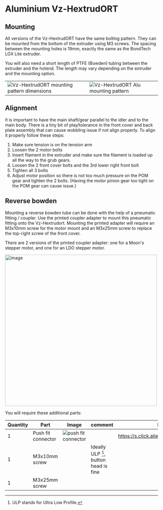 # Aluminium Vz-HextrudORT

## Mounting

All versions of the Vz-HextrudORT have the same bolting pattern. They can be mounted from the bottom of the extruder using M3 screws. The spacing between the mounting holes is 19mm, exactly the same as the BondTech LGX Lite extruder.

You will also need a short length of PTFE (Bowden) tubing between the extruder and the hotend. The length may vary depending on the extruder and the mounting option.

|                                              |                                       |
| -------------------------------------------- | ------------------------------------- |
| ![Vz-HextrudORT mounting pattern dimensions] | ![Vz-HextrudORT Alu mounting pattern] |

## Alignment

It is important to have the main shaft/gear parallel to the idler and to the main body. There is a tiny bit of play/tolerance in the front cover and back plate assembly that can cause wobbling issue if not align properly. To align it properly follow these steps:

1. Make sure tension is on the tension arm
2. Loosen the 2 motor bolts
3. Insert filament in the extruder and make sure the filament is loaded up all the way to the grub gears.
4. Loosen the 2 front cover bolts and the 3rd lower right front bolt 
5. Tighten all 3 bolts
6. Adjust motor position so there is not too much pressure on the POM gear and tighten the 2 bolts. (Having the motor pinion gear too tight on the POM gear can cause issue.)

## Reverse bowden

Mounting a reverse bowden tube can be done with the help of a pneumatic fitting / coupler. Use the printed coupler adapter to mount this pneumatic fitting onto the Vz-Hextrudort. Mounting the printed adapter will require an M3x10mm screw for the motor mount and an M3x25mm screw to replace the top-right screw of the front cover.

There are 2 versions of the printed coupler adapter: one for a Moon's stepper motor, and one for an LDO stepper motor.

<img width="500" alt="image" src="https://user-images.githubusercontent.com/37383368/209605890-b0a13c7c-f22c-4c7e-b018-bfcebc3aeefa.png">

You will require these additional parts:

| Quantity | Part               | Image                 | comment                                     | Links                                    |
| -------- | ------------------ | --------------------- | ------------------------------------------- | ---------------------------------------- |
| 1        | Push fit connector | ![push fit connector] |                                             | https://s.click.aliexpress.com/e/_AoAejk |
| 1        | M3x10mm screw      |                       | Ideally ULP [^1], <br/> button head is fine |                                          |
| 1        | M3x25mm screw      |                       |                                             |                                          |

[^1]: ULP stands for Ultra Low Profile.

[Vz-HextrudORT mounting pattern dimensions]: https://user-images.githubusercontent.com/37383368/201142094-97011fde-2e35-4a51-9fac-1ffa8e2d9953.png
[Vz-HextrudORT Alu mounting pattern]: https://user-images.githubusercontent.com/37383368/201141554-3c198506-66ad-4ff9-b078-8c976598a0b8.png
[push fit connector]: https://user-images.githubusercontent.com/37383368/146020643-7de56373-1956-430e-af35-fa52e62a8844.PNG